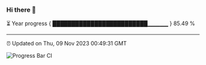 ### Hi there 👋

⏳ Year progress { █████████████████████████▁▁▁▁▁ } 85.49 %

---

⏰ Updated on Thu, 09 Nov 2023 00:49:31 GMT

![Progress Bar CI](https://github.com/liununu/liununu/workflows/Progress%20Bar%20CI/badge.svg)
